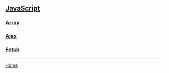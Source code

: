 ## [JavaScript](https://developer.mozilla.org/en-US/docs/Web/JavaScript)

### [Array](array.md)

### [Ajax](ajax.md)

### [Fetch](fetch.md)

---
[Home](/README.md)
